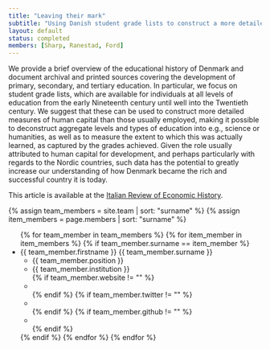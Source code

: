 ```yaml
---
title: "Leaving their mark"
subtitle: "Using Danish student grade lists to construct a more detailed measure of historical human capital"
layout: default
status: completed
members: [Sharp, Ranestad, Ford]
---
```


We provide a brief overview of the educational history of Denmark and document archival and printed sources covering the development of primary, secondary, and tertiary education. In particular, we focus on student grade lists, which are available for individuals at all levels of education from the early Nineteenth century until well into the Twentieth century. We suggest that these can be used to construct more detailed measures of human capital than those usually employed, making it possible to deconstruct aggregate levels and types of education into e.g., science or humanities, as well as to measure the extent to which this was actually learned, as captured by the grades achieved. Given the role usually attributed to human capital for development, and perhaps particularly with regards to the Nordic countries, such data has the potential to greatly increase our understanding of how Denmark became the rich and successful country it is today.

This article is available at the [Italian Review of Economic History](https://www.rivisteweb.it/doi/10.1410/102500).

{% assign team_members = site.team | sort: "surname" %}
{% assign item_members = page.members | sort: "surname" %}
<ul class="bio">
{% for team_member in team_members %}
  {% for item_member in item_members %}
    {% if team_member.surname == item_member %}
    <li><span>{{ team_member.firstname }} <span>{{ team_member.surname }}</span></span>
      <ul>
        <li>{{ team_member.position }}</li>
        <li>{{ team_member.institution }}</li>
        {% if team_member.website != "" %}<li class="buttons website"><a href="{{ team_member.website }}"></a></li>{% endif %}
        {% if team_member.twitter != "" %}<li class="buttons twitter"><a href="https://www.twitter.com/{{ team_member.twitter }}"></a></li>{% endif %}
        {% if team_member.github != "" %}<li class="buttons github"><a href="https://www.github.com/{{ team_member.github }}"></a></li>{% endif %}
      </ul>
    </li>
    {% endif %}
  {% endfor %}
{% endfor %}
</ul>
